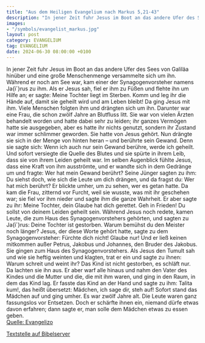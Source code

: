 ```yaml
---
title: "Aus dem Heiligen Evangelium nach Markus 5,21-43"
description: "In jener Zeit fuhr Jesus im Boot an das andere Ufer des Sees von Galiläa hinüber und eine große Menschenmenge versammelte sich um ihn. Während er noch am See war, kam einer der Synagogenvorsteher namens Ja{ï´}rus zu ihm. Als er Jesus sah, fiel er ihm zu Füßen und flehte ihn um Hi...."
images:
- "/symbols/evangelist_markus.jpg"
layout: post
category: EVANGELIUM
tag: EVANGELIUM
date: 2024-06-30 08:00:00 +0100
---
```

In jener Zeit fuhr Jesus im Boot an das andere Ufer des Sees von Galiläa hinüber und eine große Menschenmenge versammelte sich um ihn. Während er noch am See war,
kam einer der Synagogenvorsteher namens Ja{ï&acute;}rus zu ihm. Als er Jesus sah, fiel er ihm zu Füßen
und flehte ihn um Hilfe an; er sagte: Meine Tochter liegt im Sterben.<!--more--> Komm und leg ihr die Hände auf, damit sie geheilt wird und am Leben bleibt!
Da ging Jesus mit ihm. Viele Menschen folgten ihm und drängten sich um ihn.
Darunter war eine Frau, die schon zwölf Jahre an Blutfluss litt.
Sie war von vielen Ärzten behandelt worden und hatte dabei sehr zu leiden; ihr ganzes Vermögen hatte sie ausgegeben, aber es hatte ihr nichts genutzt, sondern ihr Zustand war immer schlimmer geworden.
Sie hatte von Jesus gehört. Nun drängte sie sich in der Menge von hinten heran – und berührte sein Gewand.
Denn sie sagte sich: Wenn ich auch nur sein Gewand berühre, werde ich geheilt.
Und sofort versiegte die Quelle des Blutes und sie spürte in ihrem Leib, dass sie von ihrem Leiden geheilt war.
Im selben Augenblick fühlte Jesus, dass eine Kraft von ihm ausströmte, und er wandte sich in dem Gedränge um und fragte: Wer hat mein Gewand berührt?
Seine Jünger sagten zu ihm: Du siehst doch, wie sich die Leute um dich drängen, und da fragst du: Wer hat mich berührt?
Er blickte umher, um zu sehen, wer es getan hatte.
Da kam die Frau, zitternd vor Furcht, weil sie wusste, was mit ihr geschehen war; sie fiel vor ihm nieder und sagte ihm die ganze Wahrheit.
Er aber sagte zu ihr: Meine Tochter, dein Glaube hat dich gerettet. Geh in Frieden! Du sollst von deinem Leiden geheilt sein.
Während Jesus noch redete, kamen Leute, die zum Haus des Synagogenvorstehers gehörten, und sagten zu Ja{ï&acute;}rus: Deine Tochter ist gestorben. Warum bemühst du den Meister noch länger?
Jesus, der diese Worte gehört hatte, sagte zu dem Synagogenvorsteher: Fürchte dich nicht! Glaube nur!
Und er ließ keinen mitkommen außer Petrus, Jakobus und Johannes, den Bruder des Jakobus.
Sie gingen zum Haus des Synagogenvorstehers. Als Jesus den Tumult sah und wie sie heftig weinten und klagten,
trat er ein und sagte zu ihnen: Warum schreit und weint ihr? Das Kind ist nicht gestorben, es schläft nur.
Da lachten sie ihn aus. Er aber warf alle hinaus und nahm den Vater des Kindes und die Mutter und die, die mit ihm waren, und ging in den Raum, in dem das Kind lag.
Er fasste das Kind an der Hand und sagte zu ihm: Talita kum!, das heißt übersetzt: Mädchen, ich sage dir, steh auf!
Sofort stand das Mädchen auf und ging umher. Es war zwölf Jahre alt. Die Leute waren ganz fassungslos vor Entsetzen.
Doch er schärfte ihnen ein, niemand dürfe etwas davon erfahren; dann sagte er, man solle dem Mädchen etwas zu essen geben.<br>
[Quelle: Evangelizo](https://evangeliumtagfuertag.org/DE/gospel)

[Textstelle auf Bibelserver](https://www.bibleserver.com/EU/Markus5,21-43)
